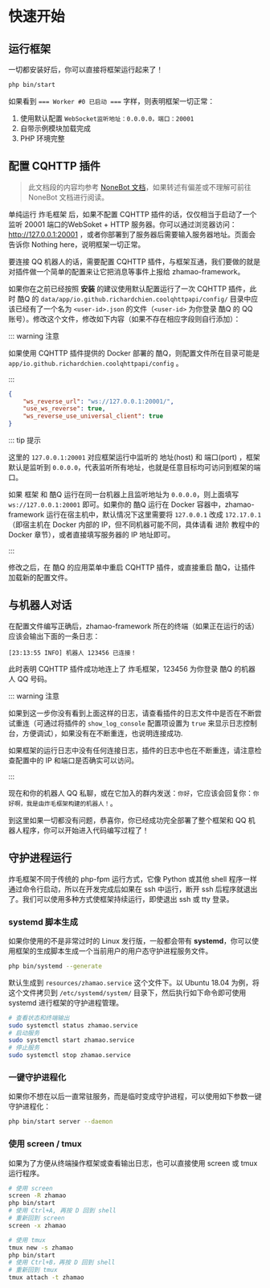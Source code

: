 # 快速开始

## 运行框架

一切都安装好后，你可以直接将框架运行起来了！

```bash
php bin/start
```

如果看到 `=== Worker #0 已启动 ===` 字样，则表明框架一切正常：

1. 使用默认配置 `WebSocket监听地址：0.0.0.0，端口：20001` 
2. 自带示例模块加载完成
3. PHP 环境完整

## 配置 CQHTTP 插件

> 此文档段的内容均参考 [NoneBot 文档](https://nonebot.cqp.moe/)，如果转述有偏差或不理解可前往 NoneBot 文档进行阅读。

单纯运行 炸毛框架 后，如果不配置 CQHTTP 插件的话，仅仅相当于启动了一个 监听 20001 端口的WebSoket + HTTP 服务器。你可以通过浏览器访问：http://127.0.0.1:20001 ，或者你部署到了服务器后需要输入服务器地址。页面会告诉你 Nothing here，说明框架一切正常。

要连接 QQ 机器人的话，需要配置 CQHTTP 插件，与框架互通，我们要做的就是对插件做一个简单的配置来让它把消息等事件上报给 zhamao-framework。

如果你在之前已经按照 __安装__ 的建议使用默认配置运行了一次 CQHTTP 插件，此时 酷Q 的 `data/app/io.github.richardchien.coolqhttpapi/config/` 目录中应该已经有了一个名为 `<user-id>.json` 的文件（`<user-id>` 为你登录 酷Q 的 QQ 账号）。修改这个文件，修改如下内容（如果不存在相应字段则自行添加）：

::: warning 注意

如果使用 CQHTTP 插件提供的 Docker 部署的 酷Q，则配置文件所在目录可能是 `app/io.github.richardchien.coolqhttpapi/config` 。

:::

```json
{
    "ws_reverse_url": "ws://127.0.0.1:20001/",
    "use_ws_reverse": true,
  	"ws_reverse_use_universal_client": true
}
```

::: tip 提示

这里的 `127.0.0.1:20001` 对应框架运行中监听的 地址(host) 和 端口(port) ，框架默认是监听到 `0.0.0.0`，代表监听所有地址，也就是任意目标均可访问到框架的端口。

如果 框架 和 酷Q 运行在同一台机器上且监听地址为 `0.0.0.0`，则上面填写 `ws://127.0.0.1:20001` 即可。如果你的 酷Q 运行在 Docker 容器中，zhamao-framework 运行在宿主机中，默认情况下这里需要将 `127.0.0.1` 改成 `172.17.0.1` （即宿主机在 Docker 内部的 IP，但不同机器可能不同，具体请看 进阶 教程中的 Docker 章节），或者直接填写服务器的 IP 地址即可。

:::

修改之后，在 酷Q 的应用菜单中重启 CQHTTP 插件，或直接重启 酷Q，让插件加载新的配置文件。

## 与机器人对话

在配置文件编写正确后，zhamao-framework 所在的终端（如果正在运行的话）应该会输出下面的一条日志：

```
[23:13:55 INFO] 机器人 123456 已连接！
```

此时表明 CQHTTP 插件成功地连上了 炸毛框架，123456 为你登录 酷Q 的机器人 QQ 号码。

::: warning 注意

如果到这一步你没有看到上面这样的日志，请查看插件的日志文件中是否在不断尝试重连（可通过将插件的 `show_log_console` 配置项设置为 `true` 来显示日志控制台，方便调试），如果没有在不断重连，也说明连接成功.

如果框架的运行日志中没有任何连接日志，插件的日志中也在不断重连，请注意检查配置中的 IP 和端口是否确实可以访问。

:::

现在和你的机器人 QQ 私聊，或在它加入的群内发送：`你好`，它应该会回复你：`你好啊，我是由炸毛框架构建的机器人！`。

到这里如果一切都没有问题，恭喜你，你已经成功完全部署了整个框架和 QQ 机器人程序，你可以开始进入代码编写过程了！

## 守护进程运行

炸毛框架不同于传统的 php-fpm 运行方式，它像 Python 或其他 shell 程序一样通过命令行启动，所以在开发完成后如果在 ssh 中运行，断开 ssh 后程序就退出了。我们可以使用多种方式使框架持续运行，即使退出 ssh 或 tty 登录。

### systemd 脚本生成

如果你使用的不是非常过时的 Linux 发行版，一般都会带有 **systemd**，你可以使用框架的生成脚本生成一个当前用户的用户态守护进程服务文件。

```bash
php bin/systemd --generate
```

默认生成到 `resources/zhamao.service` 这个文件下。以 Ubuntu 18.04 为例，将这个文件拷贝到 `/etc/systemd/system/` 目录下，然后执行如下命令即可使用 systemd 进行框架的守护进程管理。

```bash
# 查看状态和终端输出
sudo systemctl status zhamao.service
# 启动服务
sudo systemctl start zhamao.service
# 停止服务
sudo systemctl stop zhamao.service
```

### 一键守护进程化

如果你不想在以后一直常驻服务，而是临时变成守护进程，可以使用如下参数一键守护进程化：

```bash
php bin/start server --daemon
```

### 使用 screen / tmux

如果为了方便从终端操作框架或查看输出日志，也可以直接使用 screen 或 tmux 运行程序。

```bash
# 使用 screen
screen -R zhamao
php bin/start
# 使用 Ctrl+A, 再按 D 回到 shell
# 重新回到 screen
screen -x zhamao

# 使用 tmux
tmux new -s zhamao
php bin/start
# 使用 Ctrl+B，再按 D 回到 shell
# 重新回到 tmux
tmux attach -t zhamao
```

